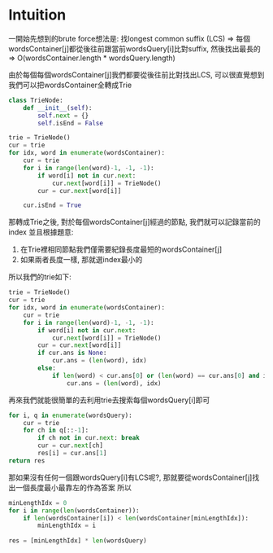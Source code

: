 # Intuition

一開始先想到的brute force想法是:
找longest common suffix (LCS) => 每個wordsContainer[j]都從後往前跟當前wordsQuery[i]比對suffix, 然後找出最長的
=> O(wordsContainer.length * wordsQuery.length)

由於每個每個wordsContainer[j]我們都要從後往前比對找出LCS, 可以很直覺想到我們可以把wordsContainer全轉成Trie

```py
class TrieNode:
    def __init__(self):
        self.next = {}
        self.isEnd = False

trie = TrieNode()
cur = trie
for idx, word in enumerate(wordsContainer):
    cur = trie
    for i in range(len(word)-1, -1, -1):
        if word[i] not in cur.next:
            cur.next[word[i]] = TrieNode()
        cur = cur.next[word[i]]

    cur.isEnd = True
```

那轉成Trie之後, 對於每個wordsContainer[j]經過的節點, 我們就可以記錄當前的index
並且根據題意:

1. 在Trie裡相同節點我們僅需要紀錄長度最短的wordsContainer[j]
2. 如果兩者長度一樣, 那就選index最小的

所以我們的trie如下:

```py
trie = TrieNode()
cur = trie
for idx, word in enumerate(wordsContainer):
    cur = trie
    for i in range(len(word)-1, -1, -1):
        if word[i] not in cur.next:
            cur.next[word[i]] = TrieNode()
        cur = cur.next[word[i]]
        if cur.ans is None:
            cur.ans = (len(word), idx)
        else:
            if len(word) < cur.ans[0] or (len(word) == cur.ans[0] and idx < cur.ans[1]):
                cur.ans = (len(word), idx)
```

再來我們就能很簡單的去利用trie去搜索每個wordsQuery[i]即可

```py
for i, q in enumerate(wordsQuery):
    cur = trie
    for ch in q[::-1]:
        if ch not in cur.next: break
        cur = cur.next[ch]
        res[i] = cur.ans[1]
return res
```

那如果沒有任何一個跟wordsQuery[i]有LCS呢?, 那就要從wordsContainer[j]找出一個長度最小最靠左的作為答案
所以

```py
minLengthIdx = 0
for i in range(len(wordsContainer)):
    if len(wordsContainer[i]) < len(wordsContainer[minLengthIdx]):
        minLengthIdx = i
    
res = [minLengthIdx] * len(wordsQuery)
```